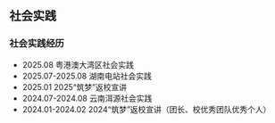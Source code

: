 ## 社会实践

### 社会实践经历
- 2025.08 粤港澳大湾区社会实践
- 2025.07-2025.08 湖南电站社会实践
- 2025.01 2025“筑梦”返校宣讲
- 2024.07-2024.08 云南洱源社会实践
- 2024.01-2024.02 2024“筑梦”返校宣讲（团长、校优秀团队优秀个人）